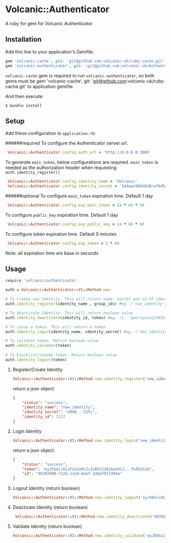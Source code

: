 # Volcanic::Authenticator

A ruby for gem for Volcanic Authenticator

## Installation

Add this line to your application's Gemfile:


```ruby
gem 'volcanic-cache', git: 'git@github.com:volcanic-uk/ruby-cache.git'
gem 'volcanic-authenticator', git: 'git@github.com:volcanic-uk/Authenticator-ruby-gem.git'
```
`volcanic-cache` gem is required to run `volcanic-authenticator`, so both gems must be gem 'volcanic-cache', git: 'git@github.com:volcanic-uk/ruby-cache.git'
 to application gemfile. 

And then execute:

    $ bundle install
    
## Setup

Add these configuration to `application.rb`:

######required
To configure the Authenticator server url.
```ruby
 Volcanic::Authenticator.config.auth_url = 'http://0.0.0.0:3000' 
```
To generate `main_token`, below configurations are required. `main_token` is needed as the authorization header when requesting `auth.identity_register()`
```ruby
 Volcanic::Authenticator.config.identity_name = 'Volcanic'
 Volcanic::Authenticator.config.identity_secret = '3ddaac80b5830cef8d5ca39d958954b3f4afbba2' 
```
######optional
To configure `main_token` expiration time. Default 1 day
```ruby
 Volcanic::Authenticator.config.exp_main_token = 24 * 60 * 60 
```

To configure `public_key` expiration time. Default 1 day
```ruby
 Volcanic::Authenticator.config.exp_public_key = 24 * 60 * 60
```

To configure token expiration time. Default 5 minutes
```ruby
 Volcanic::Authenticator.config.exp_token = 5 * 60
```

Note: all expiration time are base in seconds

## Usage

```ruby
require 'volcanic/authenticator'

auth = Volcanic::Authenticator::V1::Method.new

# To create new Identity. This will return name, secret and id of identity.
auth.identity_register(identity_name , group_ids) #eg. ('new_identity', [1,2])

# To deactivate Identity. This will return boolean value
auth.identity_deactivate(identity_id, token) #eg. (1, 'qwertyuio1234567890.Bioasdknji029837y4rb')

# To issue a token. This will return a token
auth.identity_login(identity_name, identity_secret) #eg. ('new_identity', 'qwertyuio1234567890')

# To validate token. Return boolean value
auth.identity_validate(token) 
 
# To blacklist/revoke token. Return boolean value
auth.identity_logout(token)

```

1. Register/Create Identity
    ```ruby
    Volcanic::Authenticator::V1::Method.new.identity_register('new_identity', [1,2])
    ```
    return a json object:
    ```json
    {
        "status": "success",
        "identity_name": "new_identity",
        "identity_secret": "e9b0...525c",
        "identity_id": 1117
    }
    ```
2. Login Identity
    ```ruby
    Volcanic::Authenticator::V1::Method.new.identity_login('new_identity', 'e9b0...525c')
    ```
    return a json object:
    ```json
    {
        "status": "success",
        "token": "eyJhbGciOiJFUzUxMiIsInR5cCI6IkpXVCJ...PvFD3Cwb",
        "id": "99392900-7224-11e9-8abf-2d8af972204e"
    }
    ```
3. Logout Identity (return boolean)
    ```ruby
    Volcanic::Authenticator::V1::Method.new.identity_logout('eyJhbGciOiJFUzUxMiIsInR5cCI6IkpXVCJ...PvFD3Cwb')
    ```    
4. Deactivate Identity (return boolean)
   ```ruby
    Volcanic::Authenticator::V1::Method.new.identity_deactivate('99392900-7224-11e9-8abf-2d8af972204e','eyJhbGciOiJFUzUxMiIsInR5cCI6IkpXVCJ...PvFD3Cwb')
    ```    
5. Validate Identity (return boolean)
    ```ruby
    Volcanic::Authenticator::V1::Method.new.identity_validate('eyJhbGciOiJFUzUxMiIsInR5cCI6IkpXVCJ...PvFD3Cwb')
    ```

